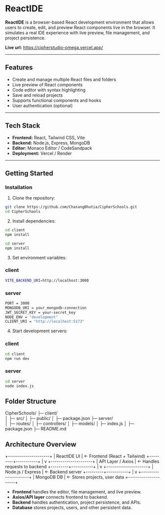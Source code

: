 # ReactIDE

**ReactIDE** is a browser-based React development environment that allows users to create, edit, and preview React components live in the browser. It simulates a real IDE experience with live preview, file management, and project persistence.

**Live url:** https://cipherstudio-omega.vercel.app/

---

## Features

- Create and manage multiple React files and folders
- Live preview of React components
- Code editor with syntax highlighting
- Save and reload projects
- Supports functional components and hooks
- User authentication (optional)

---

## Tech Stack

- **Frontend:** React, Tailwind CSS, Vite
- **Backend:** Node.js, Express, MongoDB
- **Editor:** Monaco Editor / CodeSandpack
- **Deployment:** Vercel / Render

---

## Getting Started

### Installation

1. Clone the repository:

```bash
git clone https://github.com/ChasangBhutia/CipherSchools.git
cd CipherSchools
```

2. Install dependencies:

```bash
cd client
npm install

cd server
npm install

```

3. Set environment variables:

### client

```bash
VITE_BACKEND_URI=http://localhost:3000
```

### server

```bash
PORT = 3000
MONGODB_URI = your_mongodb-connection
JWT_SECRET_KEY = your-secret_key
NODE_ENV = "development"
CLIENT_URI = "http://localhost:5173"
```

4. Start development servers:

### client

```bash
cd client
npm run dev
```

### server

```bash
cd server
node index.js
```

## Folder Structure

CipherSchools/
├─ client/  
│ ├─ src/
│ ├─ public/
│ ├─ package.json
├─ server/  
│ ├─ routes/
│ ├─ controllers/
│ ├─ models/
│ ├─ index.js
│ ├─ package.json
├─ README.md

## Architecture Overview

+---------------------+
| ReactIDE UI | <- Frontend (React + Tailwind)
+---------+-----------+
|
v
+---------------------+
| API Layer / Axios | <- Handles requests to backend
+---------+-----------+
|
v
+---------------------+
| Node.js / Express | <- Backend server
+---------+-----------+
|
v
+---------------------+
| MongoDB DB | <- Stores projects, user data
+---------------------+

- **Frontend** handles the editor, file management, and live preview.
- **Axios/API layer** connects frontend to backend.
- **Backend** handles authentication, project persistence, and APIs.
- **Database** stores projects, users, and other persistent data.
